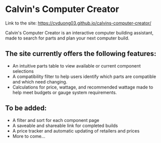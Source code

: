# Calvin's Computer Creator

Link to the site: https://cvduong03.github.io/calvins-computer-creator/



Calvin's Computer Creator is an interactive computer building assistant, made to search for parts and plan your next computer build.

## The site currently offers the following features:
- An intuitive parts table to view available or current component selections
- A compatibility filter to help users identify which parts are compatible and which need changing.
- Calculations for price, wattage, and recommended wattage made to help meet budgets or gauge system requirements.

## To be added:
- A filter and sort for each component page
- A saveable and shareable link for completed builds
- A price tracker and automatic updating of retailers and prices
- More to come...


